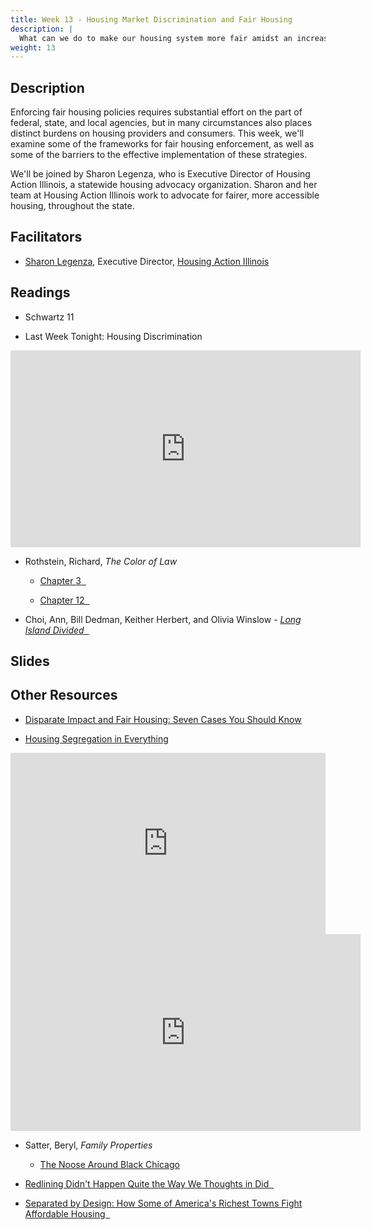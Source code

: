 ```yaml
---
title: Week 13 - Housing Market Discrimination and Fair Housing
description: |
  What can we do to make our housing system more fair amidst an increasingly divided political landscape?
weight: 13
---
```

## Description

Enforcing fair housing policies requires substantial effort on the part of federal, state, and local agencies, but in many circumstances also places distinct burdens on housing providers and consumers. This week, we'll examine some of the frameworks for fair housing enforcement, as well as some of the barriers to the effective implementation of these strategies.

We'll be joined by Sharon Legenza, who is Executive Director of Housing Action Illinois, a statewide housing advocacy organization. Sharon and her team at Housing Action Illinois work to advocate for fairer, more accessible housing, throughout the state.

## Facilitators

* [Sharon Legenza](https://housingactionil.org/board-and-staff-bios/sharon-legenza/), Executive Director, [Housing Action Illinois](https://housingactionil.org)

## Readings

* Schwartz 11

* Last Week Tonight: Housing Discrimination

<iframe width="560" height="315" src="https://www.youtube-nocookie.com/embed/_-0J49_9lwc" title="YouTube video player" frameborder="0" allow="accelerometer; autoplay; clipboard-write; encrypted-media; gyroscope; picture-in-picture" allowfullscreen></iframe>

* Rothstein, Richard, *The Color of Law*

  - [Chapter 3 &nbsp;<i class="fas fa-cloud-download-alt"></i>](https://uofi.box.com/s/b0v33tzq5y2qed0dzs6c1etqopxtslbl)
  
  - [Chapter 12 &nbsp;<i class="fas fa-cloud-download-alt"></i>](https://uofi.box.com/s/nsmxv02z218dv6xk506l4nqip5tkt8w3)
  
* Choi, Ann, Bill Dedman, Keither Herbert, and Olivia Winslow - [*Long Island Divided* &nbsp;<i class="far fa-newspaper"></i>](https://projects.newsday.com/long-island/real-estate-agents-investigation/)

## Slides
## Other Resources

* [Disparate Impact and Fair Housing: Seven Cases You Should Know](https://www.propublica.org/article/disparate-impact-and-fair-housing-seven-cases-you-should-know)

* [Housing Segregation in Everything](https://www.npr.org/sections/codeswitch/2018/04/11/601494521/video-housing-segregation-in-everything)

<iframe src="https://www.npr.org/player/embed/601131468/601396049" width="100%" height="290" frameborder="0" scrolling="no" title="NPR embedded audio player"></iframe>

<iframe width="560" height="315" src="https://www.youtube-nocookie.com/embed/O5FBJyqfoLM" title="YouTube video player" frameborder="0" allow="accelerometer; autoplay; clipboard-write; encrypted-media; gyroscope; picture-in-picture" allowfullscreen></iframe>

* Satter, Beryl, *Family Properties*
  - [The Noose Around Black Chicago](https://uofi.box.com/s/9y05n6w49m2xlataxt4jsv0pomi45bwt)

* [Redlining Didn't Happen Quite the Way We Thoughts in Did &nbsp;<i class="far fa-newspaper"></i>](https://www.governing.com/context/redlining-didnt-happen-quite-the-way-we-thought-it-did?_amp=true)

* [Separated by Design: How Some of America's Richest Towns Fight Affordable Housing &nbsp;<i class="far fa-newspaper"></i>](https://www.propublica.org/article/how-some-of-americas-richest-towns-fight-affordable-housing)
